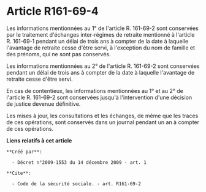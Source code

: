 # Article R161-69-4

Les informations mentionnées au 1° de l'article R. 161-69-2 sont conservées par le traitement d'échanges inter-régimes de
retraite mentionné à l'article R. 161-69-1 pendant un délai de trois ans à compter de la date à laquelle l'avantage de
retraite cesse d'être servi, à l'exception du nom de famille et des prénoms, qui ne sont pas conservés. 

Les informations mentionnées au 2° de l'article R. 161-69-2 sont conservées pendant un délai de trois ans à compter de la
date à laquelle l'avantage de retraite cesse d'être servi. 

En cas de contentieux, les informations mentionnées au 1° et au 2° de l'article R. 161-69-2 sont conservées jusqu'à
l'intervention d'une décision de justice devenue définitive. 

Les mises à jour, les consultations et les échanges, de même que les traces de ces opérations, sont conservés dans un journal
pendant un an à compter de ces opérations.

**Liens relatifs à cet article**

	**Créé par**:

	  - Décret n°2009-1553 du 14 décembre 2009 - art. 1

	**Cite**:

	  - Code de la sécurité sociale. - art. R161-69-2
